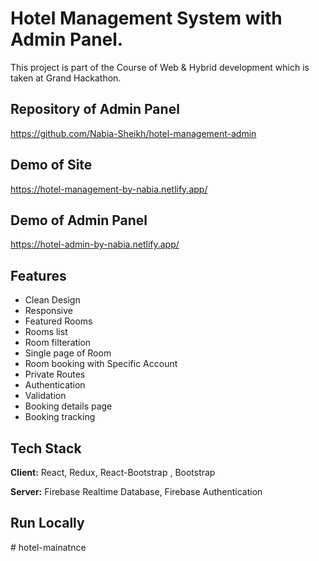 
# Hotel Management System with Admin Panel.

This project is part of the Course of Web & Hybrid development which is taken at Grand Hackathon. 

## Repository of Admin Panel

https://github.com/Nabia-Sheikh/hotel-management-admin
## Demo of Site

https://hotel-management-by-nabia.netlify.app/

## Demo of Admin Panel

https://hotel-admin-by-nabia.netlify.app/

## Features

- Clean Design
- Responsive
- Featured Rooms
- Rooms list
- Room filteration
- Single page of Room
- Room booking with Specific Account
- Private Routes
- Authentication
- Validation
- Booking details page
- Booking tracking





## Tech Stack

**Client:** React, Redux, React-Bootstrap , Bootstrap

**Server:** Firebase Realtime Database, Firebase Authentication


## Run Locally



#   h o t e l - m a i n a t n c e  
 